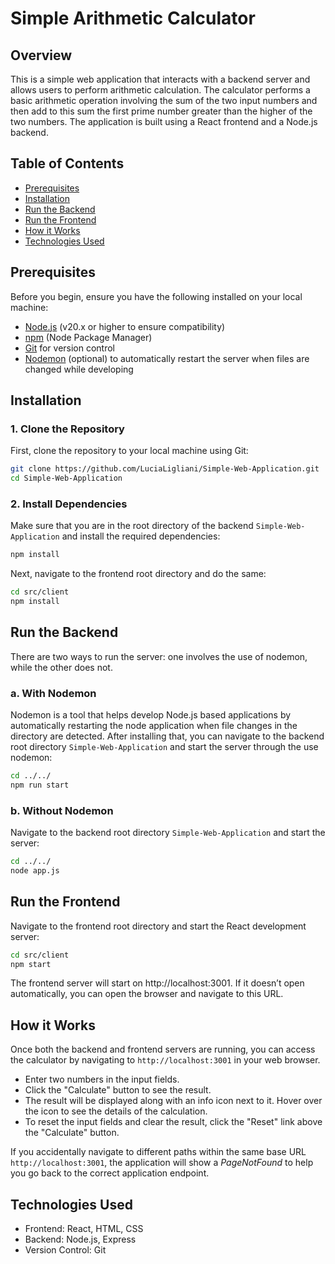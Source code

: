 # Simple Arithmetic Calculator

## Overview

This is a simple web application that interacts with a backend server and allows users to perform arithmetic calculation. The calculator performs a basic arithmetic operation involving the sum of the two input numbers and then add to this sum the first prime number greater than the higher of the two numbers.
The application is built using a React frontend and a Node.js backend.

## Table of Contents

- [Prerequisites](#prerequisites)
- [Installation](#installation)
- [Run the Backend](#run-the-backend)
- [Run the Frontend](#run-the-frontend)
- [How it Works](#how-it-works)
- [Technologies Used](#technologies-used)

## Prerequisites

Before you begin, ensure you have the following installed on your local machine:

- [Node.js](https://nodejs.org/) (v20.x or higher to ensure compatibility)
- [npm](https://www.npmjs.com/) (Node Package Manager)
- [Git](https://git-scm.com/) for version control
- [Nodemon](https://nodemon.io/) (optional) to automatically restart the server when files are changed while developing 

## Installation

### 1. Clone the Repository

First, clone the repository to your local machine using Git:

```bash
git clone https://github.com/LuciaLigliani/Simple-Web-Application.git
cd Simple-Web-Application
```
### 2. Install Dependencies

Make sure that you are in the root directory of the backend ```Simple-Web-Application``` and install the required dependencies:

```bash
npm install
```

Next, navigate to the frontend root directory and do the same:

```bash
cd src/client
npm install
```

## Run the Backend

There are two ways to run the server: one involves the use of nodemon, while the other does not.

### a. With Nodemon

Nodemon is a tool that helps develop Node.js based applications by automatically restarting the node application when file changes in the directory are detected. 
After installing that, you can navigate to the backend root directory ```Simple-Web-Application``` and start the server through the use nodemon:

```bash
cd ../../
npm run start
```

### b. Without Nodemon

Navigate to the backend root directory ```Simple-Web-Application``` and start the server:

```bash
cd ../../
node app.js
```

## Run the Frontend

Navigate to the frontend root directory and start the React development server:

```bash
cd src/client
npm start
```

The frontend server will start on http://localhost:3001. If it doesn’t open automatically, you can open the browser and navigate to this URL.

## How it Works

Once both the backend and frontend servers are running, you can access the calculator by navigating to ```http://localhost:3001``` in your web browser.

- Enter two numbers in the input fields.
- Click the "Calculate" button to see the result.
- The result will be displayed along with an info icon next to it. Hover over the icon to see the details of the calculation.
- To reset the input fields and clear the result, click the "Reset" link above the "Calculate" button.

If you accidentally navigate to different paths within the same base URL ```http://localhost:3001```, the application will show a _PageNotFound_ to help you go back to the correct application endpoint.

## Technologies Used

- Frontend: React, HTML, CSS
- Backend: Node.js, Express
- Version Control: Git
